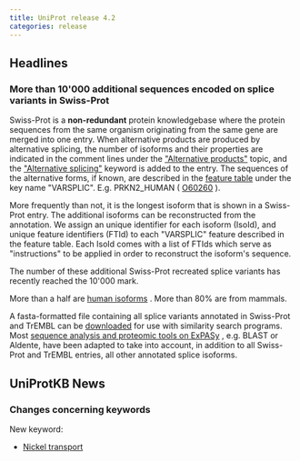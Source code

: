 ```yaml
---
title: UniProt release 4.2
categories: release
---
```


## Headlines

### More than 10'000 additional sequences encoded on splice variants in Swiss-Prot

Swiss-Prot is a **non-redundant** protein knowledgebase where the protein sequences from the same organism originating from the same gene are merged into one entry. When alternative products are produced by alternative splicing, the number of isoforms and their properties are indicated in the comment lines under the ["Alternative products"](http://www.uniprot.org/manual/alternative_products) topic, and the ["Alternative splicing"](http://www.uniprot.org/keywords/KW-0025) keyword is added to the entry. The sequences of the alternative forms, if known, are described in the [feature table](http://www.uniprot.org/docs/userman.htm#FT_line) under the key name "VARSPLIC". E.g. PRKN2\_HUMAN ( [O60260](http://www.uniprot.org/uniprot/O60260) ).

More frequently than not, it is the longest isoform that is shown in a Swiss-Prot entry. The additional isoforms can be reconstructed from the annotation. We assign an unique identifier for each isoform (IsoId), and unique feature identifiers (FTId) to each "VARSPLIC" feature described in the feature table. Each IsoId comes with a list of FTIds which serve as "instructions" to be applied in order to reconstruct the isoform's sequence.

The number of these additional Swiss-Prot recreated splice variants has recently reached the 10'000 mark.

More than a half are [human isoforms](http://www.expasy.org/sprot/hpi/hpi_stat.html) . More than 80% are from mammals.

A fasta-formatted file containing all splice variants annotated in Swiss-Prot and TrEMBL can be [downloaded](ftp://ftp.uniprot.org/pub/databases/uniprot/current_release/knowledgebase/complete/uniprot_sprot_varsplic.fasta.gz) for use with similarity search programs. Most [sequence analysis and proteomic tools on ExPASy](http://www.expasy.org/tools/) , e.g. BLAST or Aldente, have been adapted to take into account, in addition to all Swiss-Prot and TrEMBL entries, all other annotated splice isoforms.

## UniProtKB News

### Changes concerning keywords

New keyword:

-   [Nickel transport](http://www.uniprot.org/keywords/KW-0921)
